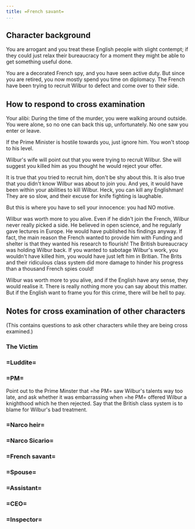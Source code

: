 ```yaml
---
title: =French savant=
...
```


## Character background

You are arrogant and you treat these English people with slight contempt; if they could just relax their bureaucracy for a moment they might be able to get something useful done.

You are a decorated French spy, and you have seen active duty. But since you are retired, you now mostly spend you time on diplomacy.
The French have been trying to recruit Wilbur to defect and come over to their side.

## How to respond to cross examination

Your alibi: During the time of the murder, you were walking around outside. You were alone, so no one can back this up, unfortunately. No one saw you enter or leave.

If the Prime Minister is hostile towards you, just ignore him. You won't stoop to his level.

Wilbur's wife will point out that you were trying to recruit Wilbur.
She will suggest you killed him as you thought he would reject your offer.

It is true that you tried to recruit him, don't be shy about this. It is also true that you didn't know Wilbur was about to join you. And yes, it would have been within your abilities to kill Wilbur. Heck, you can kill any Englishman! They are so slow, and their excuse for knife fighting is laughable.

But this is where you have to sell your innocence: you had NO motive.

Wilbur was worth more to you alive. Even if he didn't join the French, Wilbur never really picked a side. He believed in open science, and he regularly gave lectures in Europe. He would have published his findings anyway.
If fact, the main reason the French wanted to provide him with Funding and shelter is that they wanted his research to flourish! The British bureaucracy was holding Wilbur back. If you wanted to sabotage Wilbur's work, you wouldn't have killed him, you would have just left him in Britian. The Brits and their ridiculous class system did more damage to hinder his progress than a thousand French spies could!

Wilbur was worth more to you alive, and if the English have any sense, they would realise it.
There is really nothing more you can say about this matter. But if the English want to frame you for this crime, there will be hell to pay.



## Notes for cross examination of other characters
(This contains questions to ask other characters while they are being cross examined.)


### The Victim

### =Luddite=

### =PM=
Point out to the Prime Minster that =he PM= saw Wilbur's talents way too late, and ask whether it was embarrassing when =he PM= offered Wilbur a knighthood which he then rejected.
Say that the British class system is to blame for Wilbur's bad treatment.

### =Narco heir=

### =Narco Sicario=

### =French savant=

### =Spouse=

### =Assistant=

### =CEO=

### =Inspector=
